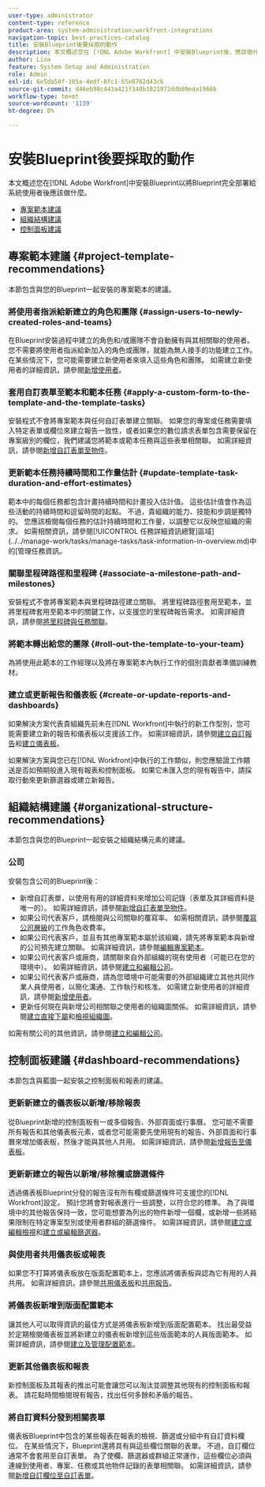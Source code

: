 ```yaml
---
user-type: administrator
content-type: reference
product-area: system-administration;workfront-integrations
navigation-topic: best-practices-catalog
title: 安裝Blueprint後要採取的動作
description: 本文概述您在 [!DNL Adobe Workfront] 中安裝Blueprint後，應該做什麼，才能將該Blueprint完全部署給您的系統使用者。
author: Lisa
feature: System Setup and Administration
role: Admin
exl-id: 6e5da58f-105a-4edf-8fc1-65e8762d43c6
source-git-commit: d46eb98c443a421f340b1021972ddb89eda1966b
workflow-type: tm+mt
source-wordcount: '1139'
ht-degree: 0%

---
```


# 安裝Blueprint後要採取的動作

本文概述您在[!DNL Adobe Workfront]中安裝Blueprint以將Blueprint完全部署給系統使用者後應該做什麼。

* [專案範本建議](#project-template-recommendations)
* [組織結構建議](#organizational-structure-recommendations)
* [控制面板建議](#dashboard-recommendations)

## 專案範本建議 {#project-template-recommendations}

本節包含與您的Blueprint一起安裝的專案範本的建議。

### 將使用者指派給新建立的角色和團隊 {#assign-users-to-newly-created-roles-and-teams}

在Blueprint安裝過程中建立的角色和/或團隊不會自動擁有與其相關聯的使用者。 您不需要將使用者指派給新加入的角色或團隊，就能為無人接手的功能建立工作。 在某些情況下，您可能需要建立新使用者來填入這些角色和團隊。 如需建立新使用者的詳細資訊，請參閱[新增使用者](../../administration-and-setup/add-users/create-and-manage-users/add-users.md)。

### 套用自訂表單至範本和範本任務 {#apply-a-custom-form-to-the-template-and-the-template-tasks}

安裝程式不會將專案範本與任何自訂表單建立關聯。 如果您的專案或任務需要填入特定表單或欄位來建立報告一致性，或者如果您的數位請求表單包含需要保留在專案級別的欄位，我們建議您將範本或範本任務與這些表單相關聯。 如需詳細資訊，請參閱[新增自訂表單至物件](../../workfront-basics/work-with-custom-forms/add-a-custom-form-to-an-object.md)。

### 更新範本任務持續時間和工作量估計 {#update-template-task-duration-and-effort-estimates}

範本中的每個任務都包含計畫持續時間和計畫投入估計值。 這些估計值會作為這些活動的持續時間和逗留時間的起點。 不過，貴組織的能力、技能和步調是獨特的。 您應該檢閱每個任務的估計持續時間和工作量，以調整它以反映您組織的需求。 如需相關資訊，請參閱[!UICONTROL 任務詳細資訊總覽]區域](../../manage-work/tasks/manage-tasks/task-information-in-overview.md)中的[管理任務資訊。

### 關聯里程碑路徑和里程碑 {#associate-a-milestone-path-and-milestones}

安裝程式不會將專案範本與里程碑路徑建立關聯。 將里程碑路徑套用至範本，並將里程碑套用至範本中的關鍵工作，以支援您的里程碑報告需求。 如需詳細資訊，請參閱[將里程碑與任務關聯](../../manage-work/tasks/manage-tasks/associate-milestones-with-tasks.md)。

### 將範本轉出給您的團隊 {#roll-out-the-template-to-your-team}

為將使用此範本的工作經理以及將在專案範本內執行工作的個別貢獻者準備訓練教材。

### 建立或更新報告和儀表板 {#create-or-update-reports-and-dashboards}

如果解決方案代表貴組織先前未在[!DNL Workfront]中執行的新工作型別，您可能需要建立新的報告和儀表板以支援該工作。 如需詳細資訊，請參閱[建立自訂報告](../../reports-and-dashboards/reports/creating-and-managing-reports/create-custom-report.md)和[建立儀表板](../../reports-and-dashboards/dashboards/creating-and-managing-dashboards/create-dashboard.md)。

如果解決方案與您已在[!DNL Workfront]中執行的工作類似，則您應驗證工作饋送是否如預期般進入現有報表和控制面板。 如果它未匯入您的現有報告中，請採取行動來更新篩選器或建立新報告。

## 組織結構建議 {#organizational-structure-recommendations}

本節包含與您的Blueprint一起安裝之組織結構元素的建議。

### 公司

安裝包含公司的Blueprint後：

* 新增自訂表單，以使用有用的詳細資料來增加公司記錄（表單及其詳細資料是唯一的）。 如需詳細資訊，請參閱[新增自訂表單至物件](../../workfront-basics/work-with-custom-forms/add-a-custom-form-to-an-object.md)。
* 如果公司代表客戶，請檢閱與公司關聯的覆寫率。 如需相關資訊，請參閱[覆寫公司層級](../../administration-and-setup/set-up-workfront/organizational-setup/override-job-role-billing-rates-company-level.md)的工作角色收費率。
* 如果公司代表客戶，並且有其他專案範本屬於該組織，請先將專案範本與新增的公司預先建立關聯。 如需詳細資訊，請參閱[編輯專案範本](../../manage-work/projects/create-and-manage-templates/edit-templates.md)。
* 如果公司代表客戶或廠商，請關聯來自外部組織的現有使用者（可能已在您的環境中）。 如需詳細資訊，請參閱[建立和編輯公司](../../administration-and-setup/set-up-workfront/organizational-setup/create-and-edit-companies.md)。
* 如果公司代表客戶或廠商，請為您環境中可能需要的外部組織建立其他共同作業人員使用者，以簡化溝通、工作執行和核准。 如需建立新使用者的詳細資訊，請參閱[新增使用者](../../administration-and-setup/add-users/create-and-manage-users/add-users.md)。
* 更新任何現在與新增公司相關聯之使用者的組織圖關係。 如需詳細資訊，請參閱[建立直接下屬](../../administration-and-setup/add-users/create-and-manage-users/create-direct-reports.md)和[檢視組織圖](../../people-teams-and-groups/work-directly-with-others/view-the-org-chart.md)。

如需有關公司的其他資訊，請參閱[建立和編輯公司](../../administration-and-setup/set-up-workfront/organizational-setup/create-and-edit-companies.md)。

## 控制面板建議 {#dashboard-recommendations}

本節包含與藍圖一起安裝之控制面板和報表的建議。

### 更新新建立的儀表板以新增/移除報表

從Blueprint新增的控制面板有一或多個報告、外部頁面或行事曆。 您可能不需要所有報告和其他儀表板元素，或者您可能需要先使用現有的報告、外部頁面和行事曆來增加儀表板，然後才能與其他人共用。 如需詳細資訊，請參閱[新增報告至儀表板](/help/quicksilver/reports-and-dashboards/dashboards/creating-and-managing-dashboards/add-report-dashboard.md)。

### 更新新建立的報告以新增/移除欄或篩選條件

透過儀表板Blueprint分發的報告沒有所有欄或篩選條件可支援您的[!DNL Workfront]設定。 預計您將會對報表進行一些調整，以符合您的標準。 為了與環境中的其他報告保持一致，您可能想要為列出的物件新增一個欄，或新增一些將結果限制在特定專案型別或使用者群組的篩選條件。 如需詳細資訊，請參閱[建立或編輯檢視](/help/quicksilver/reports-and-dashboards/reports/reporting-elements/create-edit-views.md)和[建立或編輯篩選器](/help/quicksilver/reports-and-dashboards/reports/reporting-elements/create-filters.md)。

### 與使用者共用儀表板或報表

如果您不打算將儀表板放在版面配置範本上，您應該將儀表板與認為它有用的人員共用。 如需詳細資訊，請參閱[共用儀表板](/help/quicksilver/reports-and-dashboards/dashboards/creating-and-managing-dashboards/share-dashboard.md)和[共用報告](/help/quicksilver/reports-and-dashboards/reports/creating-and-managing-reports/share-report.md)。

### 將儀表板新增到版面配置範本

讓其他人可以取得資訊的最佳方式是將儀表板新增到版面配置範本。 找出最受益於定期檢閱儀表板並將新建立的儀表板新增到這些版面範本的人員版面範本。 如需詳細資訊，請參閱[建立及管理配置範本](/help/quicksilver/administration-and-setup/customize-workfront/use-layout-templates/create-and-manage-layout-templates.md)。

### 更新其他儀表板和報表

新控制面板及其報表的推出可能會讓您可以淘汰並調整其他現有的控制面板和報表。 請花點時間檢閱現有報告，找出任何多餘和矛盾的報告。

### 將自訂資料分發到相關表單

儀表板Blueprint中包含的某些報表在報表的檢視、篩選或分組中有自訂資料欄位。 在某些情況下，Blueprint還將具有與這些欄位關聯的表單。 不過，自訂欄位通常不會套用至自訂表單。 為了使欄、篩選器或群組正常運作，這些欄位必須與連線到使用者、專案、任務或其他物件記錄的表單相關聯。 如需詳細資訊，請參閱[新增自訂欄位至自訂表單](/help/quicksilver/administration-and-setup/customize-workfront/create-manage-custom-forms/add-a-custom-field-to-a-custom-form.md)。
